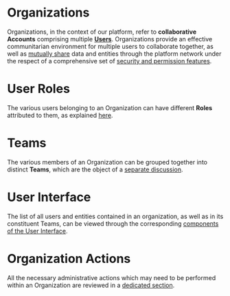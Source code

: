 # Organizations

Organizations, in the context of our platform, refer to **collaborative Accounts** comprising multiple **[Users](/accounts/users.md)**. Organizations provide an effective communitarian environment for multiple users to collaborate together, as well as [mutually share](../sharing/ui.md) data and entities through the platform network under the respect of a comprehensive set of [security and permission features](/entities-general/permissions.md).

# User Roles

The various users belonging to an Organization can have different **Roles** attributed to them, as explained [here](roles.md).

# Teams

The various members of an Organization can be grouped together into distinct **Teams**, which are the object of a [separate discussion](teams.md).

# User Interface

The list of all users and entities contained in an organization, as well as in its constituent Teams, can be viewed through the corresponding [components of the User Interface](../ui/overview.md).

# Organization Actions

All the necessary administrative actions which may need to be performed within an Organization are reviewed in a [dedicated section](../actions/organization/overview.md).
